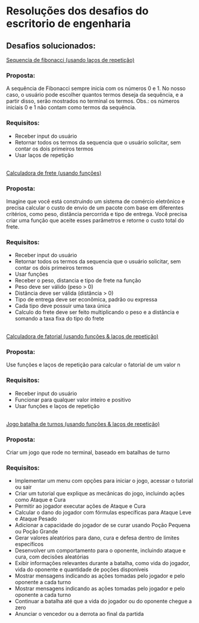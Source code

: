 <h1>Resoluções dos desafios do escritorio de engenharia</h1>
<h2>Desafios solucionados:</h2>
<a href="/tree/master/Fibonacci">Sequencia de fibonacci (usando laços de repetição)</a><br/>
<p><h3>Proposta:</h3>
A sequência de Fibonacci sempre inicia com os números 0
e 1. No nosso caso, o usuário pode escolher quantos
termos deseja da sequência, e a partir disso, serão
mostrados no terminal os termos.
Obs.: os números iniciais 0 e 1 não contam como termos
da sequência.
</p>
<h3>Requisitos:</h3>

* Receber input do usuário
* Retornar todos os termos da sequencia que o usuário solicitar, sem contar os dois primeiros termos
* Usar laços de repetição

<br/>
<a href="/tree/master/CalcFrete">Calculadora de frete (usando funções)</a><br/>
<p><h3>Proposta:</h3>
Imagine que você está construindo um sistema de
comércio eletrônico e precisa calcular o custo de envio de
um pacote com base em diferentes critérios, como peso,
distância percorrida e tipo de entrega. Você precisa criar
uma função que aceite esses parâmetros e retorne o custo
total do frete.
</p>
<h3>Requisitos:</h3>

* Receber input do usuário
* Retornar todos os termos da sequencia que o usuário solicitar, sem contar os dois primeiros termos
* Usar funções
* Receber o peso, distancia e tipo de frete na função
* Peso deve ser válido (peso > 0)
* Distância deve ser válida (distância > 0)
* Tipo de entrega deve ser econômica, padrão ou expressa
* Cada tipo deve possuir uma taxa única
* Calculo do frete deve ser feito multiplicando o peso e a distância e somando a taxa fixa do tipo do frete

<br/>
<a href="/tree/master/Fatorial">Calculadora de fatorial (usando funções & laços de repetição)</a><br/>
<p><h3>Proposta:</h3>
Use funções e laços de repetição para calcular o
fatorial de um valor n
</p>
<h3>Requisitos:</h3>

* Receber input do usuário
* Funcionar para qualquer valor inteiro e positivo
* Usar funções e laços de repetição

<br/>
<a href="tree/master/BatalhaTurnos">Jogo batalha de turnos (usando funções & laços de repetição)</a>
<p><h3>Proposta:</h3>
Criar um jogo que rode no terminal, baseado em batalhas de turno
</p>
<h3>Requisitos:</h3>

* Implementar um menu com opções para iniciar o
jogo, acessar o tutorial ou sair
* Criar um tutorial que explique as mecânicas do
jogo, incluindo ações como Ataque e Cura
* Permitir ao jogador executar ações de Ataque e
Cura
* Calcular o dano do jogador com fórmulas
específicas para Ataque Leve e Ataque Pesado
* Adicionar a capacidade do jogador de se curar
usando Poção Pequena ou Poção Grande
* Gerar valores aleatórios para dano, cura e defesa
dentro de limites específicos
* Desenvolver um comportamento para o oponente,
incluindo ataque e cura, com decisões aleatórias
* Exibir informações relevantes durante a batalha,
como vida do jogador, vida do oponente e
quantidade de poções disponíveis
* Mostrar mensagens indicando as ações tomadas
pelo jogador e pelo oponente a cada turno
* Mostrar mensagens indicando as ações tomadas
pelo jogador e pelo oponente a cada turno
* Continuar a batalha até que a vida do jogador ou
do oponente chegue a zero
* Anunciar o vencedor ou a derrota ao final da
partida